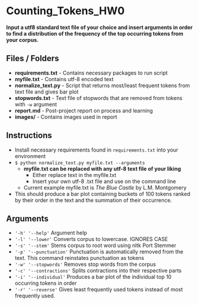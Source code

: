 # Counting_Tokens_HW0
**Input a utf8 standard text file of your choice and insert arguments in order to find a distribution of the frequency of the top occurring tokens from your corpus.**

## Files / Folders
* **requirements.txt** - Contains necessary packages to run script
* **myfile.txt** - Contains utf-8 encoded text
* **normalize_text.py** - Script that returns most/least frequent tokens from text file and gives bar plot
* **stopwords.txt** - Text file of stopwords that are removed from tokens with `-w` argument
* **report.md** - Post-project report on process and learning
* **images/** - Contains images used in report

## Instructions
* Install necessary requirements found in `requirements.txt` into your environment <br>
* `$ python normalize_text.py myfile.txt --arguments` <br>
  * **myfile.txt can be replaced with any utf-8 text file of your liking**
    *   Either replace text in the myfile.txt
    *   Insert your own utf-8 .txt file and use on the command line
  * Current example myfile.txt is *The Blue Castle* by L.M. Montgomery
* This should produce a bar plot containing buckets of 100 tokens ranked by their order in the text and the summation of their occurrence. <br>

## Arguments
* `'-h' '--help'` Argument help <br>
* `'-l' '--lower'` Converts corpus to lowercase. IGNORES CASE <br>
* `'-s' '--stem'` Stems corpus to root word using nltk Port Stemmer<br>
* `'-p' '--punctuation'` Punctuation is automatically removed from the text. This command reinstates punctuation as tokens <br>
* `'-w' '--stopwords'` Removes stop words from the corpus <br>
* `'-c' '--contractions'` Splits contractions into their respective parts <br>
* `'-i' '--individual'` Produces a bar plot of the individual top 10 occurring tokens in order <br>
* `'-r' '--reverse'` Gives least frequently used tokens instead of most frequently used.
